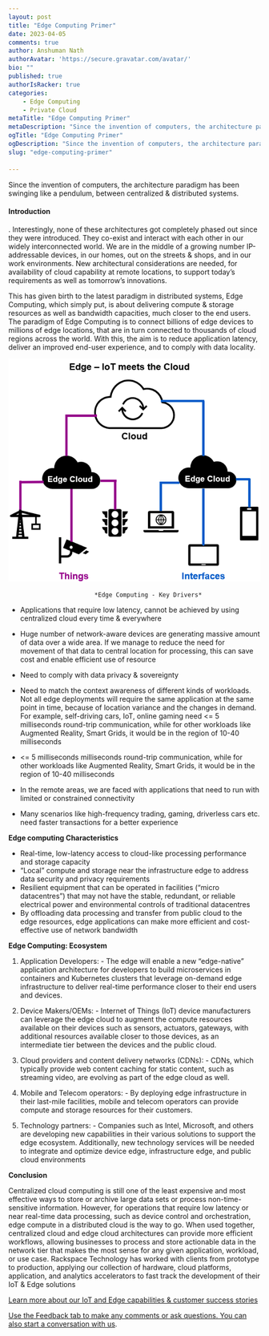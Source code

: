 ```yaml
---
layout: post
title: "Edge Computing Primer"
date: 2023-04-05
comments: true
author: Anshuman Nath
authorAvatar: 'https://secure.gravatar.com/avatar/'
bio: ""
published: true
authorIsRacker: true
categories:
    - Edge Computing
    - Private Cloud
metaTitle: "Edge Computing Primer"
metaDescription: "Since the invention of computers, the architecture paradigm has been swinging like a pendulum, between centralized & distributed systems. "
ogTitle: "Edge Computing Primer"
ogDescription: "Since the invention of computers, the architecture paradigm has been swinging like a pendulum, between centralized & distributed systems."
slug: "edge-computing-primer"

---
```


Since the invention of computers, the architecture paradigm has been swinging like a pendulum, between centralized & distributed systems. 


<!--more-->

#### Introduction

. Interestingly, none of these architectures got completely phased out since they were introduced. They co-exist and interact with each other in our widely interconnected world. We are in the middle of a growing number IP-addressable devices, in our homes, out on the streets & shops, and in our work environments. New architectural considerations are needed, for availability of cloud capability at remote locations, to support today’s requirements as well as tomorrow’s innovations.


This has given birth to the latest paradigm in distributed systems, Edge Computing, which simply put, is about delivering compute & storage resources as well as bandwidth capacities, much closer to the end users. The paradigm of Edge Computing is to connect billions of edge devices to millions of edge locations, that are in turn connected to thousands of cloud regions across the world. With this, the aim is to reduce application latency, deliver an improved end-user experience, and to comply with data locality.

<img src=Picture1.png title=edge computing alt= edge computing>
                           
                            *Edge Computing - Key Drivers*
-	Applications that require low latency, cannot be achieved by using centralized cloud every time & everywhere
-	Huge number of network-aware devices are generating massive amount of data over a wide area. If we manage to reduce the need for movement of that data to central location for processing, this can save cost and enable efficient use of resource
-	Need to comply with data privacy & sovereignty

 - 	Need to match the context awareness of different kinds of workloads. Not all edge deployments will require the same application at the same point in time, because of location variance and the changes in demand. For example, self-driving cars, IoT, online gaming need <= 5 milliseconds round-trip communication, while for other workloads like Augmented Reality, Smart Grids, it would be in the region of 10-40 milliseconds

 -  <= 5 milliseconds milliseconds round-trip communication, while for other workloads like Augmented Reality, Smart Grids, it would be in the region of 10-40 milliseconds
-	In the remote areas, we are faced with applications that need to run with limited or constrained connectivity 
-	Many scenarios like high-frequency trading, gaming, driverless cars etc. need faster transactions for a better experience

**Edge computing Characteristics**

-	Real-time, low-latency access to cloud-like processing performance and storage capacity
-	“Local” compute and storage near the infrastructure edge to address data security and privacy requirements 
-	Resilient equipment that can be operated in facilities (“micro datacentres”) that may not have the stable, redundant, or reliable electrical power and environmental controls of traditional datacentres
-	By offloading data processing and transfer from public cloud to the edge resources, edge applications can make more efficient and cost-effective use of network bandwidth
                            

**Edge Computing: Ecosystem**

1.	Application Developers: - The edge will enable a new “edge-native” application architecture for developers to build microservices in containers and Kubernetes clusters that leverage on-demand edge infrastructure to deliver real-time performance closer to their end users and devices.

2.	Device Makers/OEMs: - Internet of Things (IoT) device manufacturers can leverage the edge cloud to augment the compute resources available on their devices such as sensors, actuators, gateways, with additional resources available closer to those devices, as an intermediate tier between the devices and the public cloud.

3.	Cloud providers and content delivery networks (CDNs): - CDNs, which typically provide web content caching for static content, such as streaming video, are evolving as part of the edge cloud as well.

4.	Mobile and Telecom operators: - By deploying edge infrastructure in their last-mile facilities, mobile and telecom operators can provide compute and storage resources for their customers.

5.	Technology partners: - Companies such as Intel, Microsoft, and others are developing new capabilities in their various solutions to support the edge ecosystem. Additionally, new technology services will be needed to integrate and optimize device edge, infrastructure edge, and public cloud environments



**Conclusion**
   
   Centralized cloud computing is still one of the least expensive and most effective ways to store or archive large data sets or process non-time-sensitive information. However, for operations that require low latency or near real-time data processing, such as device control and orchestration, edge compute in a distributed cloud is the way to go. When used together, centralized cloud and edge cloud architectures can provide more efficient workflows, allowing businesses to process and store actionable data in the network tier that makes the most sense for any given application, workload, or use case. Rackspace Technology has worked with clients from prototype to production, applying our collection of hardware, cloud platforms, application, and analytics accelerators to fast track the development of their IoT & Edge solutions

<a class="cta purple" id="cta" href="https://www.rackspace.com/applications/iot-edge"> Learn more about our IoT and Edge capabilities & customer success stories
    
Use the Feedback tab to make any comments or ask questions. You can also
[start a conversation with us](https://www.rackspace.com/contact).
